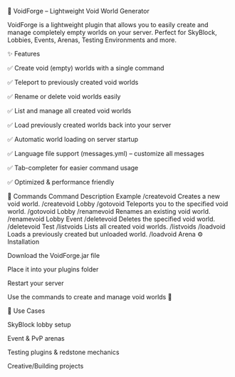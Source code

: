 🌌 VoidForge – Lightweight Void World Generator

VoidForge is a lightweight plugin that allows you to easily create and manage completely empty worlds on your server.
Perfect for SkyBlock, Lobbies, Events, Arenas, Testing Environments and more.

✨ Features

✅ Create void (empty) worlds with a single command

✅ Teleport to previously created void worlds

✅ Rename or delete void worlds easily

✅ List and manage all created void worlds

✅ Load previously created worlds back into your server

✅ Automatic world loading on server startup

✅ Language file support (messages.yml) – customize all messages

✅ Tab-completer for easier command usage

✅ Optimized & performance friendly

📝 Commands
Command	Description	Example
/createvoid <name>	Creates a new void world.	/createvoid Lobby
/gotovoid <name>	Teleports you to the specified void world.	/gotovoid Lobby
/renamevoid <oldName> <newName>	Renames an existing void world.	/renamevoid Lobby Event
/deletevoid <name>	Deletes the specified void world.	/deletevoid Test
/listvoids	Lists all created void worlds.	/listvoids
/loadvoid <name>	Loads a previously created but unloaded world.	/loadvoid Arena
⚙️ Installation

Download the VoidForge.jar file

Place it into your plugins folder

Restart your server

Use the commands to create and manage void worlds 🎉

🎯 Use Cases

SkyBlock lobby setup

Event & PvP arenas

Testing plugins & redstone mechanics

Creative/Building projects
